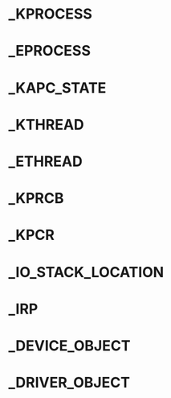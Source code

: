 # _KPROCESS

# _EPROCESS

# _KAPC_STATE

# _KTHREAD

# _ETHREAD

# _KPRCB

# _KPCR

# _IO_STACK_LOCATION

# _IRP

# _DEVICE_OBJECT

# _DRIVER_OBJECT

